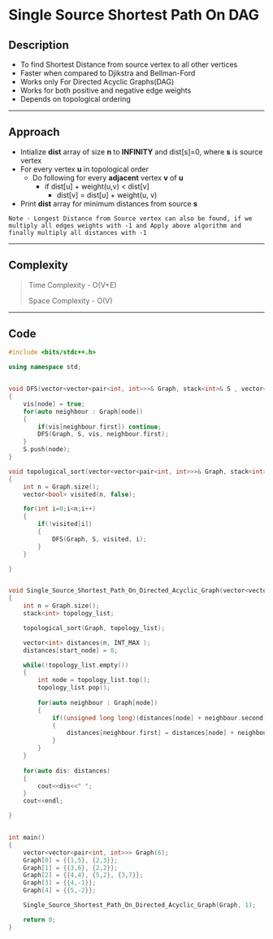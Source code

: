 # Single Source Shortest Path On DAG

## Description
- To find Shortest Distance from source vertex to all other vertices
- Faster when compared to Djikstra and Bellman-Ford
- Works only For Directed Acyclic Graphs(DAG)
- Works for both positive and negative edge weights
- Depends on topological ordering

----

## Approach
- Intialize **dist** array of size **n** to **INFINITY** and dist[s]=0, where **s** is source vertex
- For every vertex **u** in topological order
    - Do following for every **adjacent** vertex **v** of **u**
      - if dist[u] + weight(u,v) < dist[v]
        - dist[v] = dist[u] + weight(u, v)
- Print **dist** array for minimum distances from source **s**

```
Note - Longest Distance from Source vertex can also be found, if we multiply all edges weights with -1 and Apply above algorithm and finally multiply all distances with -1
```
----

## Complexity

> Time Complexity - O(V+E)
>
> Space Complexity - O(V)

----

## Code

```cpp
#include <bits/stdc++.h>

using namespace std;


void DFS(vector<vector<pair<int, int>>>& Graph, stack<int>& S , vector<bool>& vis, int node)
{
    vis[node] = true;
    for(auto neighbour : Graph[node])
    {
        if(vis[neighbour.first]) continue;
        DFS(Graph, S, vis, neighbour.first);
    }
    S.push(node);
}

void topological_sort(vector<vector<pair<int, int>>>& Graph, stack<int>& S )
{
    int n = Graph.size();
    vector<bool> visited(n, false);

    for(int i=0;i<n;i++)
    {
        if(!visited[i])
        {
            DFS(Graph, S, visited, i);
        }
    }

}


void Single_Source_Shortest_Path_On_Directed_Acyclic_Graph(vector<vector<pair<int, int>>>& Graph, int start_node)
{
    int n = Graph.size();
    stack<int> topology_list;

    topological_sort(Graph, topology_list);

    vector<int> distances(n, INT_MAX );
    distances[start_node] = 0;

    while(!topology_list.empty())
    {
        int node = topology_list.top();
        topology_list.pop();
        
        for(auto neighbour : Graph[node])
        {
            if((unsigned long long)(distances[node] + neighbour.second) < distances[neighbour.first])
            {
                distances[neighbour.first] = distances[node] + neighbour.second;
            }
        }
    }
    
    for(auto dis: distances)
    {
        cout<<dis<<" ";
    }
    cout<<endl;

}


int main()
{
    vector<vector<pair<int, int>>> Graph(6);
    Graph[0] = {{1,5}, {2,3}};
    Graph[1] = {{3,6}, {2,2}};
    Graph[2] = {{4,4}, {5,2}, {3,7}};
    Graph[3] = {{4,-1}};
    Graph[4] = {{5,-2}};

    Single_Source_Shortest_Path_On_Directed_Acyclic_Graph(Graph, 1);

    return 0;
}
```